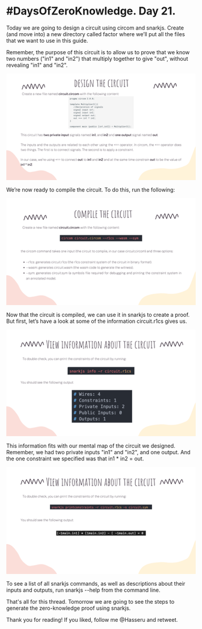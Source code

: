 # #DaysOfZeroKnowledge. Day 21.

Today we are going to design a circuit using circom and snarkjs. Create (and move into) a new directory called factor where we’ll put all the files that we want to use in this guide. 

Remember, the purpose of this circuit is to allow us to prove that we know two numbers ("in1" and "in2") that multiply together to give "out", without revealing "in1" and "in2".

![Design the circuit](https://raw.githubusercontent.com/hasselalcala/DaysOfZeroKnowledge/main/images/circom_12.png)

We’re now ready to compile the circuit. To do this, run the following:

![Compile the circuit](https://raw.githubusercontent.com/hasselalcala/DaysOfZeroKnowledge/main/images/circom_13.png)

Now that the circuit is compiled, we can use it in snarkjs to create a proof. But first, let’s have a look at some of the information circuit.r1cs gives us.

![Information about the circuit](https://raw.githubusercontent.com/hasselalcala/DaysOfZeroKnowledge/main/images/circom_14.png)

This information fits with our mental map of the circuit we designed. Remember, we had two private inputs "in1" and "in2", and one output. And the one constraint we specified was that in1 * in2 = out.

![Information about the circuit constraints](https://raw.githubusercontent.com/hasselalcala/DaysOfZeroKnowledge/main/images/circom15.png)

To see a list of all snarkjs commands, as well as descriptions about their inputs and outputs, run snarkjs --help from the command line.

That's all for this thread. Tomorrow we are going to see the steps to generate the zero-knowledge proof using snarkjs. 

Thank you for reading! If you liked, follow me @Hasseru and retweet.
